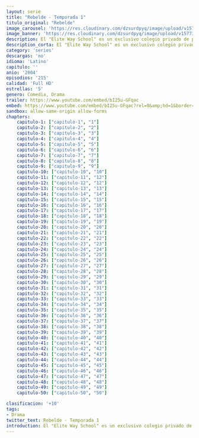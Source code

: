 ```yaml
---
layout: serie
title: "Rebelde - Temporada 1"
titulo_original: "Rebelde"
image_carousel: 'https://res.cloudinary.com/dzsurdpyq/image/upload/v1577313723/rebelde-temporada-1-min.jpg'
image_banner: 'https://res.cloudinary.com/dzsurdpyq/image/upload/v1577313735/rebelde-temporada-1-banner.jpg'
description: El "Elite Way School" es un exclusivo colegio privado de prestigio internacional donde adolescentes de clase alta estudian. El colegio cuenta con un programa de becas para jóvenes de bajos recursos con excelente nivel académico o deportivo; sin embargo, pocos de ellos logran graduarse, ya que son perseguidos por una sociedad secreta llamada “La Logia” cuyo propósito es conservar la “pureza” de la clase privilegiada. Entre el grupo de chicos que llega al club de veraneo que precede al año escolar, se encuentran Mía, Miguel, Diego y Roberta, que a pesar de sus grandes diferencias, descubren algo que los unirá por encima de los prejuicios, su profesión.
description_corta: El "Elite Way School" es un exclusivo colegio privado de prestigio internacional donde adolescentes de clase alta estudian.
category: 'series'
descargas: 'no'
idioma: 'Latino'
capitulo: ''
anio: '2004'
episodios: '215'
calidad: 'Full HD'
estrellas: '5'
genero: Comedia, Drama
trailer: https://www.youtube.com/embed/bI25u-GFqac
embed: https://www.youtube.com/embed/bI25u-GFqac?rel=0&amp;hd=1&border=0&wmode=opaque&enablejsapi=1&modestbranding=1&controls=1&showinfo=1
sandbox: allow-same-origin allow-forms 
chapters:
    capitulo-1: ["capitulo-1", "1"]
    capitulo-2: ["capitulo-2", "2"]
    capitulo-3: ["capitulo-3", "3"]
    capitulo-4: ["capitulo-4", "4"]
    capitulo-5: ["capitulo-5", "5"]
    capitulo-6: ["capitulo-6", "6"]
    capitulo-7: ["capitulo-7", "7"]
    capitulo-8: ["capitulo-8", "8"]
    capitulo-9: ["capitulo-9", "9"]
    capitulo-10: ["capitulo-10", "10"]
    capitulo-11: ["capitulo-11", "12"]
    capitulo-12: ["capitulo-12", "12"]
    capitulo-13: ["capitulo-13", "13"]
    capitulo-14: ["capitulo-14", "14"]
    capitulo-15: ["capitulo-15", "15"]
    capitulo-16: ["capitulo-16", "16"]
    capitulo-17: ["capitulo-17", "17"]
    capitulo-18: ["capitulo-18", "18"]
    capitulo-19: ["capitulo-19", "19"]
    capitulo-20: ["capitulo-20", "20"]
    capitulo-21: ["capitulo-21", "21"]
    capitulo-22: ["capitulo-22", "22"]
    capitulo-23: ["capitulo-23", "23"]
    capitulo-24: ["capitulo-24", "24"]
    capitulo-25: ["capitulo-25", "25"]
    capitulo-26: ["capitulo-26", "26"]
    capitulo-27: ["capitulo-27", "27"]
    capitulo-28: ["capitulo-28", "28"]
    capitulo-29: ["capitulo-29", "29"]
    capitulo-30: ["capitulo-30", "30"]
    capitulo-31: ["capitulo-31", "31"]
    capitulo-32: ["capitulo-32", "32"]
    capitulo-33: ["capitulo-33", "33"]
    capitulo-34: ["capitulo-34", "34"]
    capitulo-35: ["capitulo-35", "35"]
    capitulo-36: ["capitulo-36", "36"]
    capitulo-37: ["capitulo-37", "37"]
    capitulo-38: ["capitulo-38", "38"]
    capitulo-39: ["capitulo-39", "39"]
    capitulo-40: ["capitulo-40", "40"]
    capitulo-41: ["capitulo-41", "41"]
    capitulo-42: ["capitulo-42", "42"]
    capitulo-43: ["capitulo-43", "43"]
    capitulo-44: ["capitulo-44", "44"]
    capitulo-45: ["capitulo-45", "45"]
    capitulo-46: ["capitulo-46", "46"]
    capitulo-47: ["capitulo-47", "47"]
    capitulo-48: ["capitulo-48", "48"]
    capitulo-49: ["capitulo-49", "49"]
    capitulo-50: ["capitulo-50", "50"]

clasificacion: '+10'
tags:
- Drama
twitter_text: Rebelde - Temporada 1
introduction: El "Elite Way School" es un exclusivo colegio privado de prestigio internacional donde adolescentes de clase alta estudian.
---
```












